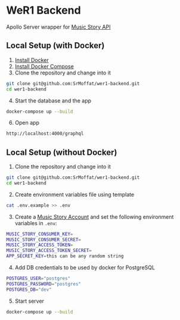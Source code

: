 # WeR1 Backend
Apollo Server wrapper for [Music Story API](https://developers.music-story.com/developers)

## Local Setup (with Docker)
1. [Install Docker](https://docs.docker.com/engine/install/)
2. [Install Docker Compose](https://docs.docker.com/compose/install/)
3. Clone the repository and change into it
```bash
git clone git@github.com:SrMoffat/wer1-backend.git
cd wer1-backend
```
4. Start the database and the app
```bash
docker-compose up --build
```
6. Open app
```bash
http://localhost:4000/graphql
```


## Local Setup (without Docker)
1. Clone the repository and change into it
```bash
git clone git@github.com:SrMoffat/wer1-backend.git
cd wer1-backend
```
2. Create environment variables file using template
```bash
cat .env.example >> .env
```
3. Create a [Music Story Account](https://developers.music-story.com/developers) and set the following environment variables in `.env`:
```bash
MUSIC_STORY_CONSUMER_KEY=
MUSIC_STORY_CONSUMER_SECRET=
MUSIC_STORY_ACCESS_TOKEN=
MUSIC_STORY_ACCESS_TOKEN_SECRET=
APP_SECRET_KEY=this can be any random string
```
4. Add DB credentials to be used by docker for PostgreSQL
```bash
POSTGRES_USER="postgres"
POSTGRES_PASSWORD="postgres"
POSTGRES_DB="dev"
```
5. Start server
```bash
docker-compose up --build
```